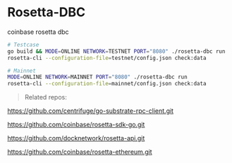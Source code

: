 # Rosetta-DBC

coinbase rosetta dbc

```sh
# Testcase
go build && MODE=ONLINE NETWORK=TESTNET PORT="8080" ./rosetta-dbc run
rosetta-cli --configuration-file=testnet/config.json check:data

# Mainnet
MODE=ONLINE NETWORK=MAINNET PORT="8080" ./rosetta-dbc run
rosetta-cli --configuration-file=mainnet/config.json check:data
```

> Related repos:

https://github.com/centrifuge/go-substrate-rpc-client.git

https://github.com/coinbase/rosetta-sdk-go.git

https://github.com/docknetwork/rosetta-api.git

https://github.com/coinbase/rosetta-ethereum.git
